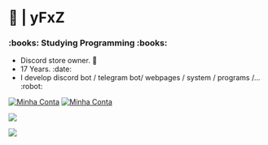 <p align="center">
<br><h1 align="left">🥊 <b>|</b> yFxZ</h1>
<h3 align="left">:books: Studying Programming :books:</h3>
<ul>
    <li>Discord store owner. 🛒</li>
    <li>17 Years. :date:</li>
    <li>I develop discord bot / telegram bot/ webpages / system / programs /... :robot:</li>
</ul>
<a href="https://discord.com/users/295689199879716885"><img src="https://img.shields.io/badge/-@yfxzown_-4169E1?style=flat&labelColor=7289da&logo=discord&logoColor=white" alt="Minha Conta" /></a>
<a href="https://discord.gg/k5c2yKeJRA"><img src="https://img.shields.io/badge/-🎈 yFxZ Store 🎈_-4169E1?style=flat&labelColor=7289da&logo=discord&logoColor=white" alt="Minha Conta" /></a>

![](https://discord.c99.nl/widget/theme-3/295689199879716885.png)

![](https://media.tenor.com/YcSbUdAyjy4AAAAi/cute-hello-kitty.gif)
